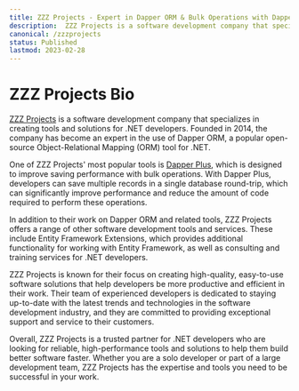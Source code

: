```yaml
---
title: ZZZ Projects - Expert in Dapper ORM & Bulk Operations with Dapper Plus
description:  ZZZ Projects is a software development company that specializes in creating tools and solutions for .NET developers. With a focus on Dapper ORM and related technologies, their popular Dapper Plus tool improves saving performance with bulk operations. Trust ZZZ Projects for high-quality, easy-to-use software solutions that help developers be more productive and efficient in their work.
canonical: /zzzprojects
status: Published
lastmod: 2023-02-28
---
```


# ZZZ Projects Bio

[ZZZ Projects](https://zzzprojects.com/) is a software development company that specializes in creating tools and solutions for .NET developers. Founded in 2014, the company has become an expert in the use of Dapper ORM, a popular open-source Object-Relational Mapping (ORM) tool for .NET.

One of ZZZ Projects' most popular tools is [Dapper Plus](https://dapper-plus.net/), which is designed to improve saving performance with bulk operations. With Dapper Plus, developers can save multiple records in a single database round-trip, which can significantly improve performance and reduce the amount of code required to perform these operations.

In addition to their work on Dapper ORM and related tools, ZZZ Projects offers a range of other software development tools and services. These include Entity Framework Extensions, which provides additional functionality for working with Entity Framework, as well as consulting and training services for .NET developers.

ZZZ Projects is known for their focus on creating high-quality, easy-to-use software solutions that help developers be more productive and efficient in their work. Their team of experienced developers is dedicated to staying up-to-date with the latest trends and technologies in the software development industry, and they are committed to providing exceptional support and service to their customers.

Overall, ZZZ Projects is a trusted partner for .NET developers who are looking for reliable, high-performance tools and solutions to help them build better software faster. Whether you are a solo developer or part of a large development team, ZZZ Projects has the expertise and tools you need to be successful in your work.